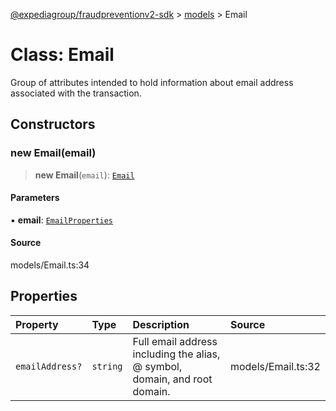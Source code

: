 [@expediagroup/fraudpreventionv2-sdk](../../index.md) > [models](../index.md) > Email

# Class: Email

Group of attributes intended to hold information about email address associated with the transaction.

## Constructors

### new Email(email)

> **new Email**(`email`): [`Email`](Email.md)

#### Parameters

▪ **email**: [`EmailProperties`](../interfaces/EmailProperties.md)

#### Source

models/Email.ts:34

## Properties

| Property | Type | Description | Source |
| :------ | :------ | :------ | :------ |
| `emailAddress?` | `string` | Full email address including the alias, @ symbol, domain, and root domain. | models/Email.ts:32 |
